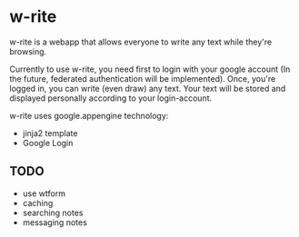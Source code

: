 # w-rite

w-rite is a webapp that allows everyone to write any text while they're browsing.

Currently to use w-rite, you need first to login with your google account (In the future, federated authentication will be implemented). Once, you're logged in, you can write (even draw) any text. Your text will be stored and displayed personally according to your login-account.

w-rite uses google.appengine technology:
  - jinja2 template
  - Google Login

## TODO 
- use wtform
- caching
- searching notes
- messaging notes
